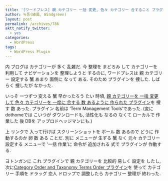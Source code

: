 ```yaml
---
title: '[ワードプレス] 親 カテゴリー 一括 変更, 色々 カテゴリー 合すること プラグイン Term Management Tools'
author: 녹풍(綠風, Windgreen)
layout: post
permalink: /archives/786
aktt_notify_twitter:
  - yes
categories:
  - WordPress
tags:
  - WordPress Plugin
---
```

内 ブログは カテゴリーが 多く 乱雑だ. 今 整理を まどろみ して カテゴリーを 利用して ナビゲーションを 整理しようと するのに, ワードプレスは 親 カテゴリー 設定する 蟹 あまり 面倒に なって ある. そのため プラグインを 捜した. しばらく 捜したが なかった.

いっそ 一つずつ 変える 蟹 早かったろう たい 時頃, <a title="Term Management Tools" target="_top" href="http://wordpress.org/extend/plugins/term-management-tools/screenshots/">親 カテゴリーを 一括 変更して 色々 カテゴリーを 一度に 合する 数 あるように 作られた プラグイン</a>を 捜す 数 あった. プラグイン 名前は &#8216;Term Management Tools&#8217;であった. (変に dothomeでは こいつが ダウンロードも, 活性化も なるの なくて ローカルで 作業した 後 DBを アップロドヘッジマンにも.)

上 リンクで 入って行けば スクリーンショットを ボール 数 あるので どうに 作動するのか 卵 数 ある ことだ. 別に メニューが 生ずる 蟹 なく 元々 カテゴリー 設定する メニューで &#8216;一括 作業&#8217;に 命令が 追加される 式で プラグインが 作動する.

ヨトンガンに これ プラグインで 親 カテゴリーを 比較的 易しく 設定を したし, 次に<a target="_top" href="http://wordpress.org/extend/plugins/taxonomy-terms-order/">Category Order and Taxonomy Terms Order プラグイン</a>を 使って カテゴリー 手順を ドラッグ 恋人 ドロップで 調整したら カテゴリー 整理が 終わった.